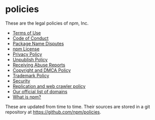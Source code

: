 # policies

These are the legal policies of npm, Inc.

<ul>
<li><a href="/policies/terms">Terms of Use</a></li>
<li><a href="/policies/conduct">Code of Conduct</a></li>
<li><a href="/policies/disputes">Package Name Disputes</a></li>
<li><a href="/policies/npm-license">npm License</a></li>
<li><a href="/policies/privacy">Privacy Policy</a></li>
<li><a href="/policies/unpublish">Unpublish Policy</a></li>
<li><a href="/policies/receiving-reports">Receiving Abuse Reports</a></li>
<li><a href="/policies/dmca">Copyright and DMCA Policy</a></li>
<li><a href="/policies/trademark">Trademark Policy</a></li>
<li><a href="/policies/security">Security</a></li>
<li><a href="/policies/crawlers">Replication and web crawler policy</a></li>
<li><a href="/policies/domains">Our official list of domains</a></li>
<li><a href="/what-is-npm">What is npm?</a></li>
</ul>

These are updated from time to time.  Their sources are stored in a git
repository at <https://github.com/npm/policies>.
